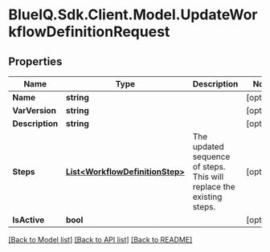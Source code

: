 # BlueIQ.Sdk.Client.Model.UpdateWorkflowDefinitionRequest

## Properties

Name | Type | Description | Notes
------------ | ------------- | ------------- | -------------
**Name** | **string** |  | [optional] 
**VarVersion** | **string** |  | [optional] 
**Description** | **string** |  | [optional] 
**Steps** | [**List&lt;WorkflowDefinitionStep&gt;**](WorkflowDefinitionStep.md) | The updated sequence of steps. This will replace the existing steps. | [optional] 
**IsActive** | **bool** |  | [optional] 

[[Back to Model list]](../../README.md#documentation-for-models) [[Back to API list]](../../README.md#documentation-for-api-endpoints) [[Back to README]](../../README.md)

